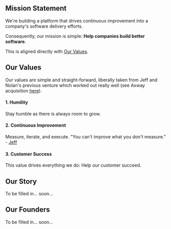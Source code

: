 ## Mission Statement

We're building a platform that drives continuous improvement into a company's software delivery efforts. 

Consequently, our mission is simple: **Help companies build better software**.

This is aligned directly with [Our Values](https://github.com/pinpt/handbook/blob/master/our-values.md).

## Our Values

Our values are simple and straight-forward, liberally taken from Jeff and Nolan's previous venture which worked out really well (see Axway acquisition [here](https://techcrunch.com/2016/01/17/axway-acquires-mobile-app-development-platform-appcelerator/)).

#### 1. Humility

Stay humble as there is always room to grow.

#### 2. Continuous Improvement

Measure, iterate, and execute. "You can't improve what you don't measure." - [Jeff](https://www.recode.net/2016/8/5/12377644/technology-startup-investment-advice-scale-slower)

#### 3. Customer Success

This value drives everything we do: Help our customer succeed.

## Our Story

To be filled in... soon...

## Our Founders

To be filled in... soon...